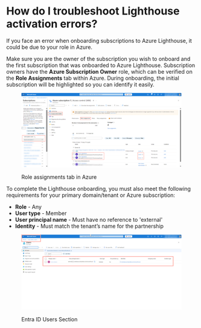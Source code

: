 # How do I troubleshoot Lighthouse activation errors?

If you face an error when onboarding subscriptions to Azure Lighthouse, it could be due to your role in Azure.

Make sure you are the owner of the subscription you wish to onboard and the first subscription that was onboarded to Azure Lighthouse. Subscription owners have the **Azure Subscription Owner** role, which can be verified on the **Role Assignments** tab within Azure. During onboarding, the initial subscription will be highlighted so you can identify it easily.

<figure><img src="../../../.gitbook/assets/image-20241118-153405.png" alt=""><figcaption><p>Role assignments tab in Azure</p></figcaption></figure>

To complete the Lighthouse onboarding, you must also meet the following requirements for your primary domain/tenant or Azure subscription:

* **Role** - Any
* **User type** - Member
* **User principal name** - Must have no reference to 'external'
* **Identity** - Must match the tenant’s name for the partnership

<figure><img src="../../../.gitbook/assets/Untitled design (3).png" alt=""><figcaption><p>Entra ID Users Section</p></figcaption></figure>
